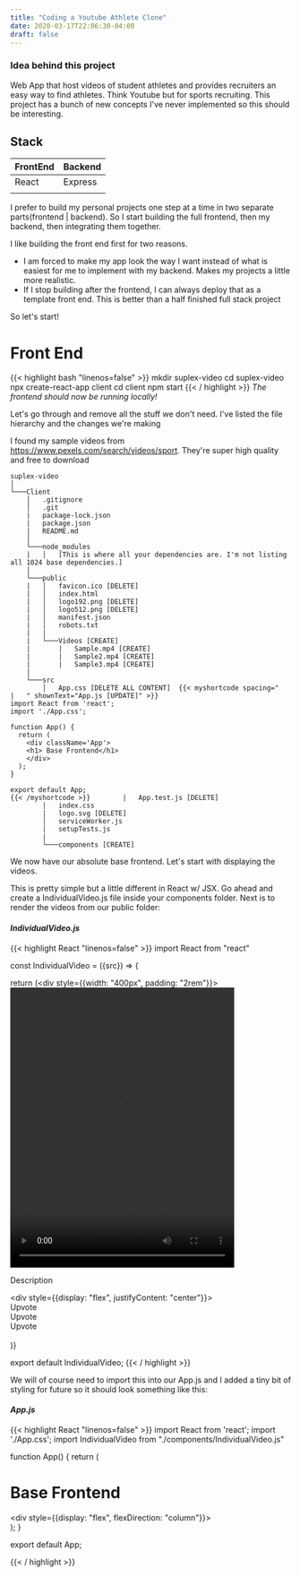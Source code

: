 ```yaml
---
title: "Coding a Youtube Athlete Clone"
date: 2020-03-17T22:06:30-04:00
draft: false
---
```


### Idea behind this project
Web App that host videos of student athletes and provides recruiters an easy way to find athletes. Think Youtube but for sports recruiting. 
This project has a bunch of new concepts I've never implemented so this should be interesting. 

## Stack 

| FrontEnd   | Backend |
|------------|------------|
| React      | Express    |
|            |            |

I prefer to build my personal projects one step at a time in two separate parts(frontend | backend). 
So I start building the full frontend, then my backend, then integrating them together.

I like building the front end first for two reasons.
* I am forced to make my app look the way I want instead of what is easiest for me to implement with my backend. Makes my projects a little more realistic.
* If I stop building after the frontend, I can always deploy that as a template front end. This is better than a half finished full stack project

So let's start! 
# Front End

{{< highlight bash "linenos=false" >}}
    mkdir suplex-video
    cd suplex-video
    npx create-react-app client
    cd client
    npm start
{{< / highlight >}}
*The frontend should now be running locally!*

Let's go through and remove all the stuff we don't need. 
I've listed the file hierarchy and the changes we're making

I found my sample videos from https://www.pexels.com/search/videos/sport. They're super high quality and free to download

```
suplex-video 
│
└───Client
    │   .gitignore
    │   .git
    |   package-lock.json
    |   package.json
    |   README.md
    │
    └───node_modules
    |   │   [This is where all your dependencies are. I'm not listing all 1024 base dependencies.]
    │
    └───public 
    |   │   favicon.ico [DELETE]
    |   │   index.html
    |   │   logo192.png [DELETE]
    |   │   logo512.png [DELETE]
    |   │   manifest.json
    |   │   robots.txt
    |   |
    |   └───Videos [CREATE]
    |       |   Sample.mp4 [CREATE]
    |       |   Sample2.mp4 [CREATE]
    |       |   Sample3.mp4 [CREATE]   
    |
    └───src
        │   App.css [DELETE ALL CONTENT]  {{< myshortcode spacing="      |   " shownText="App.js [UPDATE]" >}}
import React from 'react';
import './App.css';

function App() {
  return (
    <div className='App'>
    <h1> Base Frontend</h1>
    </div>
  );
}

export default App;
{{< /myshortcode >}}        |   App.test.js [DELETE]
        |   index.css
        |   logo.svg [DELETE]
        │   serviceWorker.js
        |   setupTests.js
        |   
        └───components [CREATE]
```

We now have our absolute base frontend. Let's start with displaying the videos. 

This is pretty simple but a little different in React w/ JSX. Go ahead and create a IndividualVideo.js file inside your components folder. 
Next is to render the videos from our public folder:


#### *IndividualVideo.js*
{{< highlight React "linenos=false" >}}
import React from "react"

const IndividualVideo = ({src}) => {

return (<div style={{width: "400px", padding: "2rem"}}>
      <video id="video1" height="500"  width= "400px" src={src} type="video/mp4" controls />
      <p> Description</p>
      <div style={{display: "flex", justifyContent: "center"}}>
        <div >Upvote</div>
        <div>Upvote</div>
        <div>Upvote</div>
      </div>
      </div>  
)}

export default IndividualVideo;
{{< / highlight >}}

We will of course need to import this into our App.js and I added a tiny bit of styling for future so it should look something like this: 


#### *App.js*
{{< highlight React "linenos=false" >}}
import React from 'react';
import './App.css';
import IndividualVideo from "./components/IndividualVideo.js"

function App() {
  return (
    <div className="App">
      <h1> Base Frontend </h1>
      <div style={{display: "flex", flexDirection: "column"}}>
        <IndividualVideo src="/videos/Sample.mp4"/>
        <IndividualVideo src="/videos/Sample2.mp4"/>
        <IndividualVideo src="/videos/Sample3.mp4"/>
      </div>
    </div>
  );
}

export default App;

{{< / highlight >}}
